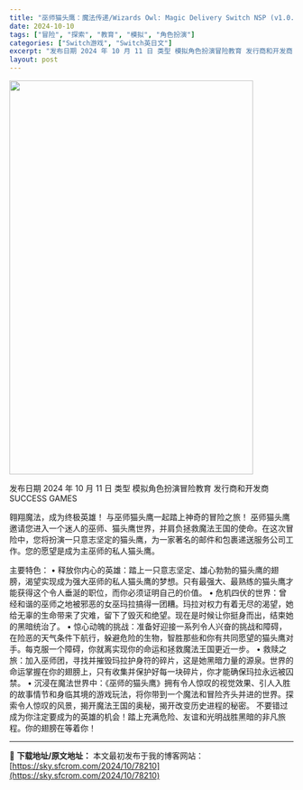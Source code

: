 ```yaml
---
title: "巫师猫头鹰：魔法传递/Wizards Owl: Magic Delivery Switch NSP (v1.0.0)英文"
date: 2024-10-10
tags: ["冒险", "探索", "教育", "模拟", "角色扮演"]
categories: ["Switch游戏", "Switch英日文"]
excerpt: "发布日期 2024 年 10 月 11 日 类型 模拟角色扮演冒险教育 发行商和开发商 SUCCESS GAMES 翱翔魔法，成为终极英雄！ 与巫师猫头鹰一起踏上神奇的冒险之旅！ 巫师猫头鹰邀请您进入一个迷人的巫师、猫头鹰世界，并肩负拯救魔法王国的使命。在这次冒险中，您将扮演一只意志坚定的猫头鹰，为&hellip;"
layout: post
---
```


<img class="aligncenter size-full wp-image-78211" src="https://sky.sfcrom.com/wp-content/uploads/2024/10/2024101010561254.webp" alt="" width="432" height="698" />

发布日期 2024 年 10 月 11 日
类型 模拟角色扮演冒险教育
发行商和开发商 SUCCESS GAMES

翱翔魔法，成为终极英雄！
与巫师猫头鹰一起踏上神奇的冒险之旅！
巫师猫头鹰邀请您进入一个迷人的巫师、猫头鹰世界，并肩负拯救魔法王国的使命。在这次冒险中，您将扮演一只意志坚定的猫头鹰，为一家著名的邮件和包裹递送服务公司工作。您的愿望是成为主巫师的私人猫头鹰。

主要特色：
• 释放你内心的英雄：踏上一只意志坚定、雄心勃勃的猫头鹰的翅膀，渴望实现成为强大巫师的私人猫头鹰的梦想。只有最强大、最熟练的猫头鹰才能获得这个令人垂涎的职位，而你必须证明自己的价值。
• 危机四伏的世界：曾经和谐的巫师之地被邪恶的女巫玛拉搞得一团糟。玛拉对权力有着无尽的渴望，她给无辜的生命带来了灾难，留下了毁灭和绝望。现在是时候让你挺身而出，结束她的黑暗统治了。
• 惊心动魄的挑战：准备好迎接一系列令人兴奋的挑战和障碍，在险恶的天气条件下航行，躲避危险的生物，智胜那些和你有共同愿望的猫头鹰对手。每克服一个障碍，你就离实现你的命运和拯救魔法王国更近一步。
• 救赎之旅：加入巫师团，寻找并摧毁玛拉护身符的碎片，这是她黑暗力量的源泉。世界的命运掌握在你的翅膀上，只有收集并保护好每一块碎片，你才能确保玛拉永远被囚禁。
• 沉浸在魔法世界中：《巫师的猫头鹰》拥有令人惊叹的视觉效果、引人入胜的故事情节和身临其境的游戏玩法，将你带到一个魔法和冒险齐头并进的世界。探索令人惊叹的风景，揭开魔法王国的奥秘，揭开改变历史进程的秘密。
不要错过成为你注定要成为的英雄的机会！踏上充满危险、友谊和光明战胜黑暗的非凡旅程。你的翅膀在等着你！

---
📖 **下载地址/原文地址：** 本文最初发布于我的博客网站：[https://sky.sfcrom.com/2024/10/78210](https://sky.sfcrom.com/2024/10/78210)
